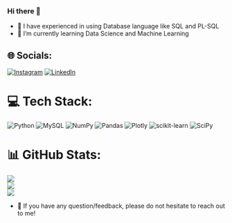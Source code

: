 ### Hi there 👋

<!--
**carbajaljerson/carbajaljerson** is a ✨ _special_ ✨ repository because its `README.md` (this file) appears on your GitHub profile.

Here are some ideas to get you started:
-->
- 🔭 I have experienced in using Database language like SQL and PL-SQL
- 🌱 I’m currently learning Data Science and Machine Learning




## 🌐 Socials:
[![Instagram](https://img.shields.io/badge/Instagram-%23E4405F.svg?logo=Instagram&logoColor=white)](https://instagram.com/designjerson) [![LinkedIn](https://img.shields.io/badge/LinkedIn-%230077B5.svg?logo=linkedin&logoColor=white)](https://www.linkedin.com/in/jerson-carbajal-ramirez/) 
# 💻 Tech Stack:
![Python](https://img.shields.io/badge/python-3670A0?style=for-the-badge&logo=python&logoColor=ffdd54) ![MySQL](https://img.shields.io/badge/mysql-%2300f.svg?style=for-the-badge&logo=mysql&logoColor=white) ![NumPy](https://img.shields.io/badge/numpy-%23013243.svg?style=for-the-badge&logo=numpy&logoColor=white) ![Pandas](https://img.shields.io/badge/pandas-%23150458.svg?style=for-the-badge&logo=pandas&logoColor=white) ![Plotly](https://img.shields.io/badge/Plotly-%233F4F75.svg?style=for-the-badge&logo=plotly&logoColor=white)  ![scikit-learn](https://img.shields.io/badge/scikit--learn-%23F7931E.svg?style=for-the-badge&logo=scikit-learn&logoColor=white) ![SciPy](https://img.shields.io/badge/SciPy-%230C55A5.svg?style=for-the-badge&logo=scipy&logoColor=%white) 
# 📊 GitHub Stats:
![](https://github-readme-stats.vercel.app/api?username=carbajaljerson&theme=vue&hide_border=false&include_all_commits=true&count_private=true)<br/>
![](https://github-readme-streak-stats.herokuapp.com/?user=carbajaljerson&theme=vue&hide_border=false)<br/>
![](https://github-readme-stats.vercel.app/api/top-langs/?username=carbajaljerson&theme=vue&hide_border=false&include_all_commits=true&count_private=true&layout=compact)



- 💬 If you have any question/feedback, please do not hesitate to reach out to me!
